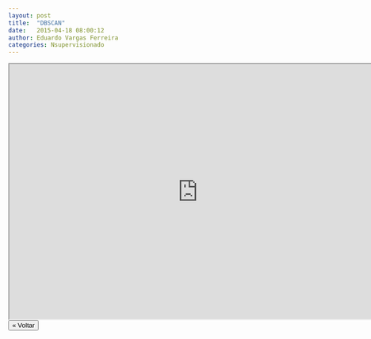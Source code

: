 ```yaml
---
layout: post
title:  "DBSCAN"
date:   2015-04-18 08:00:12
author: Eduardo Vargas Ferreira
categories: Nsupervisionado 
---
```


<center>
<iframe width="760" height="515" src="https://www.youtube.com/embed/w7JSimdFD7U?autoplay=0"> </iframe>
</center>


<FORM>
<INPUT Type="BUTTON" align="left" Value="&laquo; Voltar" Onclick="window.location.href='{{ site.baseurl }}/1parte/'">
</FORM>
